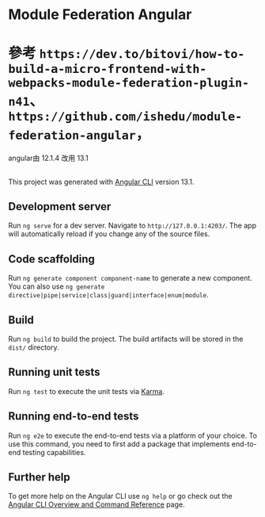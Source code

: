 # Module Federation Angular
# 參考 `https://dev.to/bitovi/how-to-build-a-micro-frontend-with-webpacks-module-federation-plugin-n41`、`https://github.com/ishedu/module-federation-angular`，
angular由 12.1.4 改用 13.1
##

This project was generated with [Angular CLI](https://github.com/angular/angular-cli) version 13.1.

## Development server

Run `ng serve` for a dev server. Navigate to `http://127.0.0.1:4203/`. The app will automatically reload if you change any of the source files.

## Code scaffolding

Run `ng generate component component-name` to generate a new component. You can also use `ng generate directive|pipe|service|class|guard|interface|enum|module`.

## Build

Run `ng build` to build the project. The build artifacts will be stored in the `dist/` directory.

## Running unit tests

Run `ng test` to execute the unit tests via [Karma](https://karma-runner.github.io).

## Running end-to-end tests

Run `ng e2e` to execute the end-to-end tests via a platform of your choice. To use this command, you need to first add a package that implements end-to-end testing capabilities.

## Further help

To get more help on the Angular CLI use `ng help` or go check out the [Angular CLI Overview and Command Reference](https://angular.io/cli) page.
